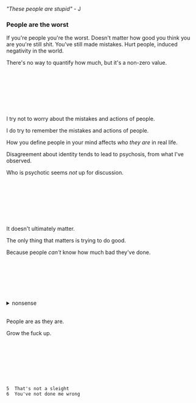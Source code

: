 _"These people are stupid"_ - J

### People are the worst

If you're people you're the worst. Doesn't matter how good you think you are you're still shit. You've still made mistakes. Hurt people, induced negativity in the world.

There's no way to quantify how much, but it's a non-zero value.

<br />
<br />
<br />
<br />
<br />
<br />


I try not to worry about the mistakes and actions of people.

I do try to remember the mistakes and actions of people.

How you define people in your mind affects _who they are_ in real life.

Disagreement about identity tends to lead to psychosis, from what I've observed.

Who is psychotic seems _not_ up for discussion.

<br />
<br />
<br />
<br />
<br />
<br />

It doesn't ultimately matter.

The only thing that matters is trying to do good.

Because people _can't_ know how much bad they've done.

<br />
<br />
<br />
<br />
<br />
<br />

<details><summary>nonsense</summary>

Goddamn <span style="font-size: .95em;">with this </span><span style="font-size: .90em;">people fucking </span><span style="font-size: .85em;">bullshit bunch </span><span style="font-size: .80em;">of fucking </span><span style="font-size: .75em;">dumbass cunts </span><span style="font-size: .70em;">can go </span><span style="font-size: .65em;">to hell. </span><span style="font-size: .60em;">With their </span><span style="font-size: .55em;">predefined expectation </span><span style="font-size: .50em;">of _who_ </span><span style="font-size: .45em;">or **WHAT** </span><span style="font-size: .40em;">a person is. </span><span style="font-size: .35em;">Fucking kill </span><span style="font-size: .30em;">yourself if </span><span style="font-size: .25em;">you don't </span><span style="font-size: .20em;">like it.</span>

</details>

<br />

People are as they are.

Grow the fuck up.

<br />
<br />
<br />
<br />
<br />
<br />

```
5  That's not a sleight
6  You've not done me wrong
```
